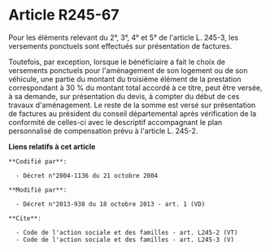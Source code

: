 # Article R245-67

Pour les éléments relevant du 2°, 3°, 4° et 5° de l'article L. 245-3, les versements ponctuels sont effectués sur
présentation de factures. 

Toutefois, par exception, lorsque le bénéficiaire a fait le choix de versements ponctuels pour l'aménagement de son logement
ou de son véhicule, une partie du montant du troisième élément de la prestation correspondant à 30 % du montant total accordé
à ce titre, peut être versée, à sa demande, sur présentation du devis, à compter du début de ces travaux d'aménagement. Le
reste de la somme est versé sur présentation de factures au président du conseil départemental après vérification de la
conformité de celles-ci avec le descriptif accompagnant le plan personnalisé de compensation prévu à l'article L. 245-2.

**Liens relatifs à cet article**

	**Codifié par**:

	  - Décret n°2004-1136 du 21 octobre 2004

	**Modifié par**:

	  - Décret n°2013-938 du 18 octobre 2013 - art. 1 (VD)

	**Cite**:

	  - Code de l'action sociale et des familles - art. L245-2 (VT)
	  - Code de l'action sociale et des familles - art. L245-3 (V)
